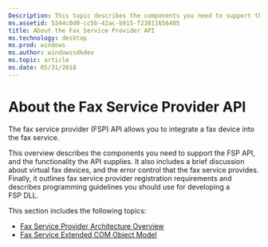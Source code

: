 ```yaml
---
Description: This topic describes the components you need to support the Fax Service Provider API.
ms.assetid: 5344c0d0-cc5b-42ac-b915-f23811656405
title: About the Fax Service Provider API
ms.technology: desktop
ms.prod: windows
ms.author: windowssdkdev
ms.topic: article
ms.date: 05/31/2018
---
```


# About the Fax Service Provider API

The fax service provider (FSP) API allows you to integrate a fax device into the fax service.

This overview describes the components you need to support the FSP API, and the functionality the API supplies. It also includes a brief discussion about virtual fax devices, and the error control that the fax service provides. Finally, it outlines fax service provider registration requirements and describes programming guidelines you should use for developing a FSP DLL.

This section includes the following topics:

-   [Fax Service Provider Architecture Overview](-mfax-fax-service-provider-architecture-overview.md)
-   [Fax Service Extended COM Object Model](-mfax-fax-service-extended-com-object-model.md)

 

 



